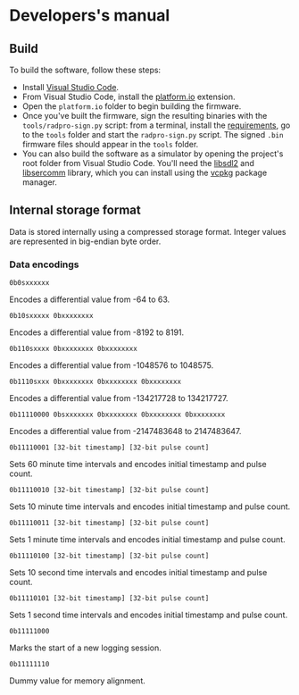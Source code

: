 # Developers's manual

## Build

To build the software, follow these steps:

* Install [Visual Studio Code](https://code.visualstudio.com/).
* From Visual Studio Code, install the [platform.io](https://platformio.org/) extension.
* Open the `platform.io` folder to begin building the firmware.
* Once you've built the firmware, sign the resulting binaries with the `tools/radpro-sign.py` script: from a terminal, install the [requirements](https://github.com/Gissio/radpro/blob/main/docs/manual.md#radpro-tool), go to the `tools` folder and start the `radpro-sign.py` script. The signed `.bin` firmware files should appear in the `tools` folder.
* You can also build the software as a simulator by opening the project's root folder from Visual Studio Code. You'll need the [libsdl2](https://github.com/libsdl-org/SDL) and [libsercomm](https://github.com/ingeniamc/sercomm) library, which you can install using the [vcpkg](https://vcpkg.io/en/getting-started.html) package manager.

## Internal storage format

Data is stored internally using a compressed storage format. Integer values are represented in big-endian byte order.

### Data encodings

    0b0sxxxxxx

Encodes a differential value from -64 to 63.

    0b10sxxxxx 0bxxxxxxxx

Encodes a differential value from -8192 to 8191.

    0b110sxxxx 0bxxxxxxxx 0bxxxxxxxx

Encodes a differential value from -1048576 to 1048575.

    0b1110sxxx 0bxxxxxxxx 0bxxxxxxxx 0bxxxxxxxx

Encodes a differential value from -134217728 to 134217727.

    0b11110000 0bsxxxxxxx 0bxxxxxxxx 0bxxxxxxxx 0bxxxxxxxx

Encodes a differential value from -2147483648 to 2147483647.

    0b11110001 [32-bit timestamp] [32-bit pulse count]

Sets 60 minute time intervals and encodes initial timestamp and pulse count.

    0b11110010 [32-bit timestamp] [32-bit pulse count]

Sets 10 minute time intervals and encodes initial timestamp and pulse count.

    0b11110011 [32-bit timestamp] [32-bit pulse count]

Sets 1 minute time intervals and encodes initial timestamp and pulse count.

    0b11110100 [32-bit timestamp] [32-bit pulse count]

Sets 10 second time intervals and encodes initial timestamp and pulse count.

    0b11110101 [32-bit timestamp] [32-bit pulse count]

Sets 1 second time intervals and encodes initial timestamp and pulse count.

    0b11111000

Marks the start of a new logging session.

    0b11111110

Dummy value for memory alignment.
